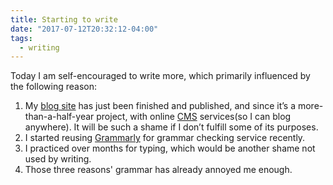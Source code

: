```yaml
---
title: Starting to write
date: "2017-07-12T20:32:12-04:00"
tags:
  - writing
---
```


Today I am self-encouraged to write more, which primarily influenced by the following reason:

1. My [blog site](songwang.io) has just been finished and published, and since it’s a more-than-a-half-year project, with online [CMS](https://www.netlifycms.org/) services(so I can blog anywhere). It will be such a shame if I don’t fulfill some of its purposes.
2. I started reusing [Grammarly](www.grammarly.com/‎) for grammar checking service recently.
3. I practiced over months for typing, which would be another shame not used by writing.
4. Those three reasons' grammar has already annoyed me enough.
